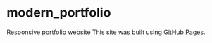 # modern_portfolio
Responsive portfolio website
This site was built using [GitHub Pages](https://robert-otieno.github.io/modern_portfolio/).
